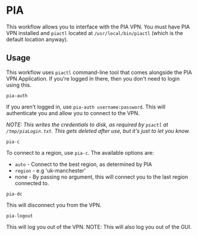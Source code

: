 # PIA 

This workflow allows you to interface with the PIA VPN. You must have PIA VPN installed and `piactl` located at `/usr/local/bin/piactl` (which is the default location anyway).

## Usage

This workflow uses `piactl` command-line tool that comes alongside the PIA VPN Application. If you're logged in there, then you don't need to login using this. 

`pia-auth`

If you aren't logged in, use `pia-auth username:password`. This will authenticate you and allow you to connect to the VPN. 

*NOTE: This writes the credentials to disk, as required by `piactl` at `/tmp/piaLogin.txt`. This gets deleted after use, but it's just to let you know.*

`pia-c`

To connect to a region, use `pia-c`. The available options are:

- `auto`		- Connect to the best region, as determined by PIA
- `region`	- e.g 'uk-manchester'
- none		- By passing no argument, this will connect you to the last region connected to.

`pia-dc`

This will disconnect you from the VPN.

`pia-logout`

This will log you out of the VPN. NOTE: This will also log you out of the GUI.
